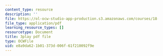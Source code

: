 ```yaml
---
content_type: resource
description: ''
file: https://ol-ocw-studio-app-production.s3.amazonaws.com/courses/18-03sc-differential-equations-fall-2011/e8a9da621b01373d006f61f210092f9e_elMskF8Uzmg.pdf
file_type: application/pdf
learning_resource_types: []
resourcetype: Document
title: 3play pdf file
type: OCWFile
uid: e8a9da62-1b01-373d-006f-61f210092f9e
---
```

